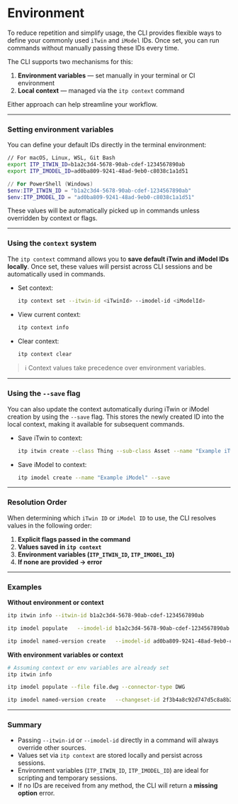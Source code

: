 # Environment

To reduce repetition and simplify usage, the CLI provides flexible ways to define your commonly used `iTwin` and `iModel` IDs. Once set, you can run commands without manually passing these IDs every time.

The CLI supports two mechanisms for this:

1. **Environment variables** — set manually in your terminal or CI environment
2. **Local context** — managed via the `itp context` command

Either approach can help streamline your workflow.

---

### Setting environment variables

You can define your default IDs directly in the terminal environment:

```bash
// For macOS, Linux, WSL, Git Bash
export ITP_ITWIN_ID=b1a2c3d4-5678-90ab-cdef-1234567890ab
export ITP_IMODEL_ID=ad0ba809-9241-48ad-9eb0-c8038c1a1d51
```

```powershell
// For PowerShell (Windows)
$env:ITP_ITWIN_ID = "b1a2c3d4-5678-90ab-cdef-1234567890ab"
$env:ITP_IMODEL_ID = "ad0ba809-9241-48ad-9eb0-c8038c1a1d51"
```

These values will be automatically picked up in commands unless overridden by context or flags.

---

### Using the `context` system

The `itp context` command allows you to **save default iTwin and iModel IDs locally**. Once set, these values will persist across CLI sessions and be automatically used in commands.

- Set context:

  ```bash
  itp context set --itwin-id <iTwinId> --imodel-id <iModelId>
  ```

- View current context:

  ```bash
  itp context info
  ```

- Clear context:

  ```bash
  itp context clear
  ```

> ℹ️ Context values take precedence over environment variables.

---

### Using the `--save` flag

You can also update the context automatically during iTwin or iModel creation by using the `--save` flag. This stores the newly created ID into the local context, making it available for subsequent commands.

- Save iTwin to context:

  ```bash
  itp itwin create --class Thing --sub-class Asset --name "Example iTwin" --save
  ```

- Save iModel to context:

  ```bash
  itp imodel create --name "Example iModel" --save
  ```

---

### Resolution Order

When determining which `iTwin ID` or `iModel ID` to use, the CLI resolves values in the following order:

1. **Explicit flags passed in the command**
2. **Values saved in `itp context`**
3. **Environment variables (`ITP_ITWIN_ID`, `ITP_IMODEL_ID`)**
4. **If none are provided → error**

---

### Examples

**Without environment or context**

```bash
itp itwin info --itwin-id b1a2c3d4-5678-90ab-cdef-1234567890ab

itp imodel populate   --imodel-id b1a2c3d4-5678-90ab-cdef-1234567890ab   --file file.dwg --connector-type DWG

itp imodel named-version create   --imodel-id ad0ba809-9241-48ad-9eb0-c8038c1a1d51   --changeset-id 2f3b4a8c92d747d5c8a8b2f9cde6742e5d74b3b5   --name "Version 1.0" --description "Initial release"
```

**With environment variables or context**

```bash
# Assuming context or env variables are already set
itp itwin info

itp imodel populate --file file.dwg --connector-type DWG

itp imodel named-version create   --changeset-id 2f3b4a8c92d747d5c8a8b2f9cde6742e5d74b3b5   --name "Version 1.0" --description "Initial design"
```

---

### Summary

- Passing `--itwin-id` or `--imodel-id` directly in a command will always override other sources.
- Values set via `itp context` are stored locally and persist across sessions.
- Environment variables (`ITP_ITWIN_ID`, `ITP_IMODEL_ID`) are ideal for scripting and temporary sessions.
- If no IDs are received from any method, the CLI will return a **missing option** error.
